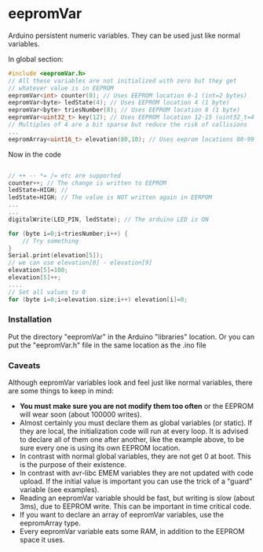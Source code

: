 # eepromVar
Arduino persistent numeric variables. They can be used just like
normal variables.

In global section:
```C++
#include <eepromVar.h>
// All these variables are not initialized with zero but they get
// whatever value is in EEPROM
eepromVar<int> counter(0); // Uses EEPROM location 0-1 (int=2 bytes)
eepromVar<byte> ledState(4); // Uses EEPROM location 4 (1 byte)
eepromVar<byte> triesNumber(8); // Uses EEPROM location 8 (1 byte)
eepromVar<uint32_t> key(12); // Uses EEPROM location 12-15 (uint32_t=4 bytes)
// Multiples of 4 are a bit sparse but reduce the risk of collisions
...
eepromArray<uint16_t> elevation(80,10); // Uses eeprom locations 80-99 for 10 integers

```
Now in the code
```C++

// ++ -- *= /= etc are supported
counter++; // The change is written to EEPROM
ledState=HIGH; // 
ledState=HIGH; // The value is NOT written again in EERPOM
...
...
digitalWrite(LED_PIN, ledState); // The arduino LED is ON

for (byte i=0;i<triesNumber;i++) {
	// Try something
}
Serial.print(elevation[5]);
// we can use elevation[0] - elevation[9]
elevation[5]=100;
elevation[5]++;
....
// Set all values to 0
for (byte i=0;i<elevation.size;i++) elevation[i]=0;

```
### Installation
Put the directory "eepromVar" in the Arduino "libraries" location.
Or you can put the "eepromVar.h" file in the same location as the .ino file

### Caveats
Although eepromVar variables look and feel just like normal variables,
there are some things to keep in mind:
- **You must make sure you are not modify them too often** or the EEPROM
will wear soon (about 100000 writes).
- Almost certainly you must declare them as global variables (or static).
If they are local, the initialization code will run at every loop. It is
advised to declare all of them one after another, like the example above,
to be sure every one is using its own EEPROM location.
- In contrast with normal global variables, they are not get 0 at boot.
This is the purpose of their existence.
- In contrast with avr-libc EMEM variables they are not updated with
code upload. If the initial value is important you can use the trick of
a "guard" variable (see examples).
- Reading an eepromVar variable should be fast, but writing is slow
(about 3ms), due to EEPROM write. This can be important in time critical
code.
- If you want to declare an array of eepromVar variables, use the
eepromArray type.
- Every eepromVar variable eats some RAM, in addition to the EEPROM space
it uses.

